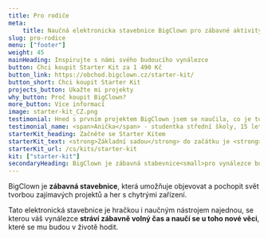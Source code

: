 ```yaml
---
title: Pro rodiče
meta:
    title: Naučná elektronicka stavebnice BigClown pro zábavné aktivity s dětmi
slug: pro-rodice
menu: ["footer"]
weight: 45
mainHeading: Inspirujte s námi svého budoucího vynálezce
button: Chci koupit Starter Kit za 1 490 Kč
button_link: https://obchod.bigclown.cz/starter-kit/
button_short: Chci koupit Starter Kit
projects_button: Ukažte mi projekty
why_button: Proč koupit BigClown?
more_button: Více informací
image: starter-kit_CZ.png
testimonial: Hned s prvním projektem BigClown jsem se naučila, co je to akcelerometr, že jej mám v telefonu a jak se dá použít ve výrobní firmě. Zahráli jsme si IoT káču.
testimonial_name: <span>Anička</span> - studentka střední školy, 15 let
starterKit_heading: Začněte se Starter Kitem
starterKit_text: <strong>Základní sadou</strong> do začátku je <strong>BigClown Starter Kit</strong>. Každý vynálezce s ním vytvoří <strong>spoustu skvělých projektů</strong>. Postaví svá první chytrá zařízení, kterými ohromí kámoše, rodinu i nás. 👌</p><p>Kit umožňuje měřit teplotu, pracovat s akcelerometrem nebo ovládat cokoli stisknutím tlačítka. Časem ho <strong>můžete vylepšit o rozšiřující moduly</strong>.
starterKit_url: /cs/kits/starter-kit
kit: ["starter-kit"]
secondaryHeading: BigClown je zábavná stabevnice<small>pro vynálezce budoucnosti</small>
---
```


BigClown je **zábavná stavebnice**, která umožňuje objevovat a pochopit svět tvorbou zajímavých projektů a her s chytrými zařízení.

Tato elektronická stavebnice je hračkou i naučným nástrojem najednou, se kterou váš vynálezce **stráví zábavně volný čas a naučí se u toho nové věci**, které se mu budou v životě hodit.
